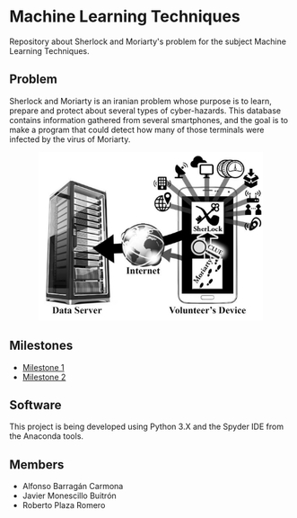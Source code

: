 # Machine Learning Techniques
Repository about Sherlock and Moriarty's problem for the subject Machine Learning Techniques.

## Problem
Sherlock and Moriarty is an iranian problem whose purpose is to learn, prepare and protect about several types of cyber-hazards. This database contains information gathered from several smartphones, and the goal is to make a program that could detect how many of those terminals were infected by the virus of Moriarty.

<p align="center">
  <img width="400" height="300" src="https://github.com/RoberPlaza/MachineLearningLAB/blob/master/resources/img/1.png">
</p>

## Milestones
* [Milestone 1](https://github.com/RoberPlaza/MachineLearningLAB/tree/master/milestone1)
* [Milestone 2](https://github.com/RoberPlaza/MachineLearningLAB/tree/master/milestone2)
## Software
This project is being developed using Python 3.X and the Spyder IDE from the Anaconda tools.
## Members
* Alfonso Barragán Carmona
* Javier Monescillo Buitrón
* Roberto Plaza Romero
